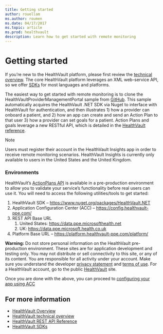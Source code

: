 ```yaml
---
title: Getting started 
author: rouellam
ms.author: roumen
ms.date: 04/17/2017
ms.topic: article
ms.prod: healthvault
description: Learn how to get started with remote monitoring
---
```


Getting started
===============

If you’re new to the HealthVault platform, please first review the [technical overview](https://go.microsoft.com/fwlink/?linkid=839408). The core HealthVault platform leverages an XML web-service API, so we offer [SDKs](https://go.microsoft.com/fwlink/?linkid=839410) for most languages and platforms.

The easiest way to get started with remote monitoring is to clone the HealthVaultProviderManagementPortal sample from [GitHub](https://go.microsoft.com/fwlink/?linkid=839405). This sample automatically acquires the HealthVault .NET SDK via Nuget to interface with HealthVault for authentication, and then illustrates 1) how a provider can onboard a patient, and 2) how an app can create and send an Action Plan to that user 3) how a provider can set goals for a patient. Action Plans and goals leverage a new RESTful API, which is detailed in the [HealthVault reference](https://go.microsoft.com/fwlink/?linkid=839407).

> [!NOTE]
> Users must register their account in the HealthVault Insights app in order to receive remote monitoring scenarios. HealthVault Insights is currently only available to users in the United States and the United Kingdom.

### Environments

HealthVault’s <a href="https://go.microsoft.com/fwlink/?linkid=839407" id="PageContent_18332_2">ActionPlans API</a> is available in a pre-production environment to allow you to validate your service’s functionality before real users can use it. You will need to access the following utilities/tools to get started:

1.  HealthVault SDK – <https://www.nuget.org/packages/HealthVault.NET>
2.  Application Configuration Center (ACC) – <https://config.healthvault-ppe.com/>
3.  REST API Base URL
    1.  United States: <https://data.ppe.microsofthealth.net>
    2.  UK: <https://data.ppe.microsoft.health.co.uk>
4.  Platform Base URL – <a href="https://platform.healthvault-ppe.com/platform/" class="uri" id="PageContent_18332_4">https://platform.healthvault-ppe.com/platform/</a> 

**Warning:** Do not store personal information on the HealthVault pre-production environment. These sites are for application development and testing only. You may not distribute or sell connectivity to this site, or any of its content. You are responsible for all activity under your account. Make sure you understand the developer [privacy statement](https://config.healthvault-ppe.com/PrivacyStatement.aspx) and [terms of use](https://config.healthvault-ppe.com/ServiceAgreement.aspx). For a HealthVault account, go to the public [HealthVault](https://www.healthvault.com/) site.

Once you are done with the above, you can proceed to [configuring your app using ACC](/healthvault/getting-started/configuring-new-app-acc.md)

For more information
--------------------

-   [HealthVault Overview](https://www.healthvault.com/us/en)
-   [HealthVault technical overview](https://go.microsoft.com/fwlink/?linkid=839408)
-   [HealthVault REST API Reference](https://go.microsoft.com/fwlink/?linkid=839407)
-   [HealthVault SDKs](https://go.microsoft.com/fwlink/?linkid=839410)

